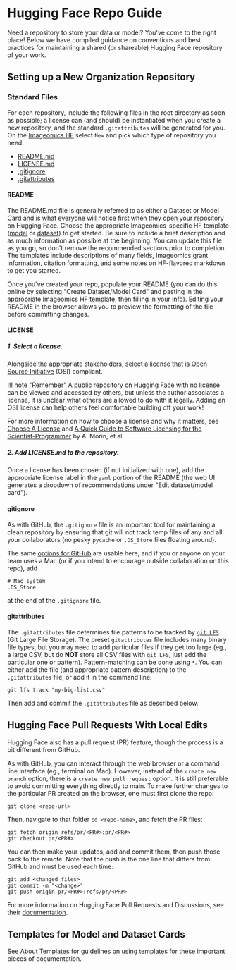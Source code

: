 # Hugging Face Repo Guide

Need a repository to store your data or model? You've come to the right place! Below we have compiled guidance on conventions and best practices for maintaining a shared (or shareable) Hugging Face repository of your work.


## Setting up a New Organization Repository

### Standard Files
For each repository, include the following files in the root directory as soon as possible; a license can (and should) be instantiated when you create a new repository, and the standard `.gitattributes` will be generated for you. On the [Imageomics HF](https://huggingface.co/imageomics) select `New` and pick which type of repository you need. 

- [README.md](#readme)
- [LICENSE.md](#license)
- [.gitignore](#gitignore)
- [.gitattributes](#gitattributes)

#### README
The README.md file is generally referred to as either a Dataset or Model Card and is what everyone will notice first when they open your repository on Hugging Face. Choose the appropriate Imageomics-specific HF template ([model](HF_ModelCard_Template_mkdocs.md) or [dataset](HF_DatasetCard_Template_mkdocs.md)) to get started. Be sure to include a brief description and as much information as possible at the beginning. You can update this file as you go, so don't remove the recommended sections prior to completion. The templates include descriptions of many fields, Imageomics grant information, citation formatting, and some notes on HF-flavored markdown to get you started. 

Once you've created your repo, populate your README (you can do this online by selecting "Create Dataset/Model Card" and pasting in the appropriate Imageomics HF template, then filling in your info). Editing your README in the browser allows you to preview the formatting of the file before committing changes. 

#### LICENSE
##### 1. Select a license.
Alongside the appropriate stakeholders, select a license that is [Open Source Initiative](https://opensource.org/licenses) (OSI) compliant.

!!! note "Remember"
    A public repository on Hugging Face with no license can be viewed and accessed by others, but unless the author associates a license, it is unclear what others are allowed to do with it legally. Adding an OSI license can help others feel comfortable building off your work!

For more information on how to choose a license and why it matters, see [Choose A License](https://choosealicense.com) and [A Quick Guide to Software Licensing for the Scientist-Programmer](https://doi.org/10.1371/journal.pcbi.1002598) by A. Morin, et al.

##### 2. Add LICENSE.md to the repository.
Once a license has been chosen (if not initialized with one), add the appropriate license label in the `yaml` portion of the README (the web UI generates a dropdown of recommendations under "Edit dataset/model card"). 

#### gitignore
As with GitHub, the `.gitignore` file is an important tool for maintaining a clean repository by ensuring that git will not track temp files of any and all your collaborators (no pesky `pycache` or `.DS_Store` files floating around). 

The same [options for GitHub](https://github.com/github/gitignore) are usable here, and if you or anyone on your team uses a Mac (or if you intend to encourage outside collaboration on this repo), add 
```
# Mac system
.DS_Store
```
at the end of the `.gitignore` file.

#### gitattributes
The `.gitattributes` file determines file patterns to be tracked by [`git LFS`](https://git-lfs.com/) (Git Large File Storage). The preset `gitattributes` file includes many binary file types, but you may need to add particular files if they get too large (eg., a large CSV, but do **NOT** store all CSV files with `git LFS`, just add the particular one or pattern). Pattern-matching can be done using `*`. You can either add the file (and appropriate pattern description) to the `.gitattributes` file, or add it in the command line:
```
git lfs track "my-big-list.csv"
```
Then add and commit the `.gitattributes` file as described below.

## Hugging Face Pull Requests With Local Edits
Hugging Face also has a pull request (PR) feature, though the process is a bit different from GitHub. 

As with GitHub, you can interact through the web browser or a command line interface (eg., terminal on Mac). However, instead of the `create new branch` option, there is a `create new pull request` option. It is still preferable to avoid committing everything directly to main. To make further changes to the particular PR created on the browser, one must first clone the repo:
```
git clone <repo-url> 
```
Then, navigate to that folder `cd <repo-name>`, and fetch the PR files:

```
git fetch origin refs/pr/<PR#>:pr/<PR#>
git checkout pr/<PR#>
```

You can then make your updates, add and commit them, then push those back to the remote. Note that the push is the one line that differs from GitHub and must be used each time:
```
git add <changed files>
git commit -m "<change>"
git push origin pr/<PR#>:refs/pr/<PR#>
```

For more information on Hugging Face Pull Requests and Discussions, see their [documentation](https://huggingface.co/docs/hub/repositories-pull-requests-discussions).

## Templates for Model and Dataset Cards
See [About Templates](About-Templates.md) for guidelines on using templates for these important pieces of documentation.
